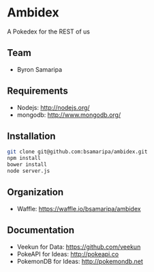 Ambidex
=========
A Pokedex for the REST of us

Team
--------
* Byron Samaripa

Requirements
------
* Nodejs: http://nodejs.org/
* mongodb: http://www.mongodb.org/

Installation
--------
```sh
git clone git@github.com:bsamaripa/ambidex.git
npm install
bower install
node server.js
```

Organization
--------
* Waffle: https://waffle.io/bsamaripa/ambidex

Documentation
--------
* Veekun for Data: https://github.com/veekun
* PokeAPI for Ideas: http://pokeapi.co
* PokemonDB for Ideas: http://pokemondb.net

